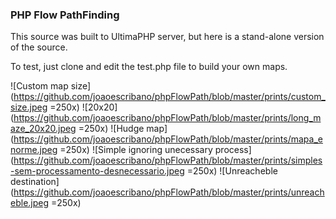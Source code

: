 ### PHP Flow PathFinding

This source was built to UltimaPHP server, but here is a stand-alone version of the source.

To test, just clone and edit the test.php file to build your own maps.

![Custom map size](https://github.com/joaoescribano/phpFlowPath/blob/master/prints/custom_size.jpeg =250x)
![20x20](https://github.com/joaoescribano/phpFlowPath/blob/master/prints/long_maze_20x20.jpeg =250x)
![Hudge map](https://github.com/joaoescribano/phpFlowPath/blob/master/prints/mapa_enorme.jpeg =250x)
![Simple ignoring unecessary process](https://github.com/joaoescribano/phpFlowPath/blob/master/prints/simples-sem-processamento-desnecessario.jpeg =250x)
![Unreacheble destination](https://github.com/joaoescribano/phpFlowPath/blob/master/prints/unreacheble.jpeg =250x)